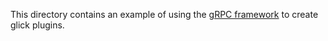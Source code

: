 This directory contains an example of using the [gRPC framework](http://www.grpc.io/) to create glick plugins.

 